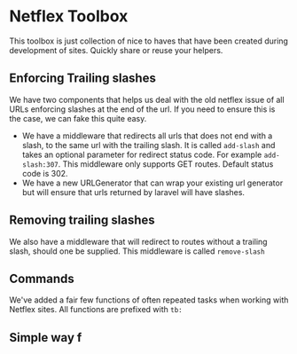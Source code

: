 # Netflex Toolbox

This toolbox is just collection of nice to haves that have been created during development of
sites. Quickly share or reuse your helpers.

## Enforcing Trailing slashes

We have two components that helps us deal with the old netflex issue of all URLs enforcing
slashes at the end of the url. If you need to ensure this is the case, we can fake this quite easy.

* We have a middleware that redirects all urls that does not end with a slash, to the same url with the trailing slash.
  It is called `add-slash` and takes an optional parameter for redirect status code. For example `add-slash:307`. This
  middleware only supports GET routes. Default status code is 302.
* We have a new URLGenerator that can wrap your existing url generator but will ensure that urls returned by laravel
  will have slashes.

## Removing trailing slashes

We also have a middleware that will redirect to routes without a trailing slash, should one be supplied. This middleware
is called `remove-slash`


## Commands
We've added a fair few functions of often repeated tasks when working with Netflex sites.
All functions are prefixed with `tb:`

## Simple way f